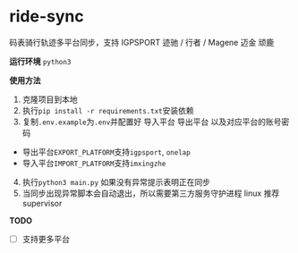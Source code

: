 # ride-sync
码表骑行轨迹多平台同步，支持 IGPSPORT 迹驰 / 行者 / Magene 迈金 顽鹿

**运行环境**
`python3`

**使用方法**
1. 克隆项目到本地
2. 执行`pip install -r requirements.txt`安装依赖
3. 复制`.env.example`为`.env`并配置好 导入平台 导出平台 以及对应平台的账号密码
- 导出平台`EXPORT_PLATFORM`支持`igpsport`, `onelap`
- 导入平台`IMPORT_PLATFORM`支持`imxingzhe`
4. 执行`python3 main.py` 如果没有异常提示表明正在同步
5. 当同步出现异常脚本会自动退出，所以需要第三方服务守护进程 linux 推荐 supervisor

**TODO**
- [ ] 支持更多平台